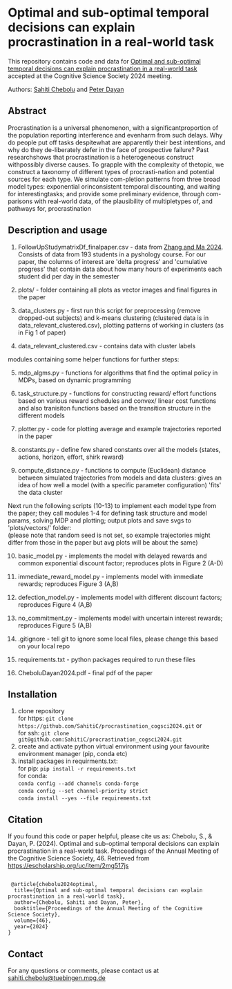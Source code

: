 # Optimal and sub-optimal temporal decisions can explain procrastination in a real-world task

This repository contains code and data for [Optimal and sub-optimal temporal decisions can explain procrastination in a real-world task](https://escholarship.org/uc/item/2mg517js) accepted at the Cognitive Science Society 2024 meeting. 

Authors: [Sahiti Chebolu](https://www.kyb.tuebingen.mpg.de/person/107410/2549) and [Peter Dayan](https://www.mpg.de/12309357/biologische-kybernetik-dayan)

## Abstract
Procrastination is a universal phenomenon, with a significantproportion of the population reporting interference and evenharm from such delays.  Why do people put off tasks despitewhat are apparently their best intentions, and why do they de-liberately defer in the face of prospective failure? Past researchshows that procrastination is a heterogeneous construct withpossibly diverse causes. To grapple with the complexity of thetopic, we construct a taxonomy of different types of procrasti-nation and potential sources for each type.  We simulate com-pletion patterns from three broad model types: exponential orinconsistent temporal discounting, and waiting for interestingtasks;  and provide some preliminary evidence, through com-parisons with real-world data,  of the plausibility of multipletypes of, and pathways for, procrastination

## Description and usage

1. FollowUpStudymatrixDf_finalpaper.csv - data from [Zhang and Ma 2024](https://www.nature.com/articles/s41598-024-65110-4). Consists of data from 193 students in a pyshology course. For our paper, the columns of interest are 'delta progress' and 'cumulative progress' that contain data about how many hours of experiments each student did per day in the semester

2. plots/ - folder containing all plots as vector images and final figures in the paper

3. data_clusters.py - first run this script for preprocessing (remove dropped-out subjects) and k-means clustering (clustered data is in data_relevant_clustered.csv), plotting patterns of working in clusters (as in Fig 1 of paper)

4. data_relevant_clustered.csv - contains data with cluster labels

modules containing some helper functions for further steps: 

5. mdp_algms.py - functions for algorithms that find the optimal policy in MDPs, based on dynamic programming 

6. task_structure.py - functions for constructing reward/ effort functions based on various reward schedules and convex/ linear cost functions
and also tranisiton functions based on the transition structure in the different models

7. plotter.py - code for plotting average and example trajectories reported in the paper

8. constants.py - define few shared constants over all the models (states, actions, horizon, effort, shirk reward)

9. compute_distance.py - functions to compute (Euclidean) distance between simulated trajectories from models and data clusters: gives an idea of how well a model 
(with a specific parameter configuration) 'fits' the data cluster

Next run the following scripts (10-13) to implement each model type from the paper; they call modules 1-4 for defining task structure and model params, solving MDP and plotting; output plots and save svgs to 'plots/vectors/' folder: \
(please note that random seed is not set, so example trajectories might differ from those in the paper but avg plots will be about the same) 

10. basic_model.py - implements the model with delayed rewards and common exponential discount factor; reproduces plots in Figure 2 (A-D)

11. immediate_reward_model.py - implements model with immediate rewards; reproduces Figure 3 (A,B)

12. defection_model.py - implements model with different discount factors; reproduces Figure 4 (A,B)

13. no_commitment.py - implements model with uncertain interest rewards; reproduces Figure 5 (A,B) 

14. .gitignore - tell git to ignore some local files, please change this based on your local repo

15. requirements.txt - python packages required to run these files

16. CheboluDayan2024.pdf - final pdf of the paper

## Installation

1. clone repository \
   for https: `git clone https://github.com/SahitiC/procrastination_cogsci2024.git` or \
   for ssh: `git clone git@github.com:SahitiC/procrastination_cogsci2024.git`
2. create and activate python virtual environment using your favourite environment manager (pip, conda etc)
3. install packages in requirments.txt: \
   for pip: `pip install -r requirements.txt`\
   for conda: \
   `conda config --add channels conda-forge` \
   `conda config --set channel-priority strict` \
   `conda install --yes --file requirements.txt` 

## Citation

If you found this code or paper helpful, please cite us as: Chebolu, S., & Dayan, P. (2024). Optimal and sub-optimal temporal decisions can explain procrastination in a real-world task. Proceedings of the Annual Meeting of the Cognitive Science Society, 46. Retrieved from <https://escholarship.org/uc/item/2mg517js> 

<code>
 @article{chebolu2024optimal, 
  title={Optimal and sub-optimal temporal decisions can explain procrastination in a real-world task}, 
  author={Chebolu, Sahiti and Dayan, Peter}, 
  booktitle={Proceedings of the Annual Meeting of the Cognitive Science Society}, 
  volume={46}, 
  year={2024} 
}
</code>

## Contact

For any questions or comments, please contact us at <sahiti.chebolu@tuebingen.mpg.de>

   


